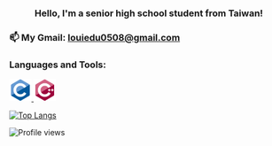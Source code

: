 <h3 align="center">Hello, I'm a senior high school student from Taiwan!</h3>

### 📫 My Gmail: **louiedu0508@gmail.com**

<h3 align="left">Languages and Tools:</h3> 
<p align="left"> <a href="https://www.cprogramming.com/" target="_blank" rel="noreferrer"> <img src="https://raw.githubusercontent.com/devicons/devicon/master/icons/c/c-original.svg" alt="c" width="40" height="40"/> </a> <a href="https://www.w3schools.com/cpp/" target="_blank" rel="noreferrer"> <img src="https://raw.githubusercontent.com/devicons/devicon/master/icons/cplusplus/cplusplus-original.svg" alt="cplusplus" width="40" height="40"/> </a> </p>

[![Top Langs](https://github-readme-stats.vercel.app/api/top-langs/?username=YinLunDu)](https://github.com/anuraghazra/github-readme-stats)

![Profile views](https://gpvc.arturio.dev/YinLunDu)  
